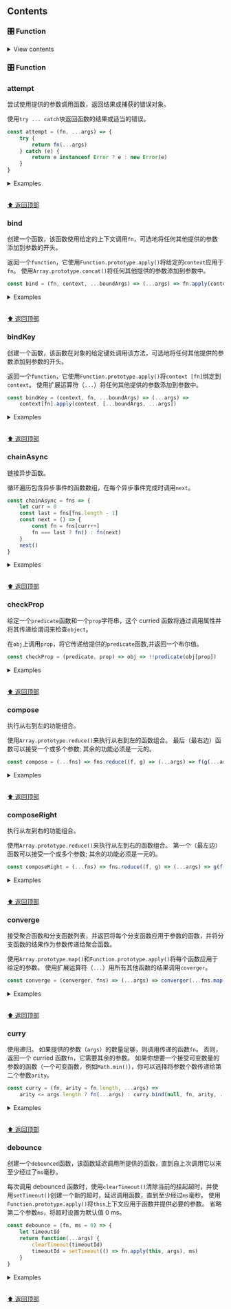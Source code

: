 ## Contents

### 🎛️ Function

<details>
<summary>View contents</summary>

-   [`attempt`](#attempt)
-   [`bind`](#bind)
-   [`bindKey`](#bindkey)
-   [`chainAsync`](#chainasync)
-   [`checkProp`](#checkprop)
-   [`compose`](#compose)
-   [`composeRight`](#composeright)
-   [`converge`](#converge)
-   [`curry`](#curry)
-   [`debounce`](#debounce)
-   [`defer`](#defer)
-   [`delay`](#delay)
-   [`functionName`](#functionname)
-   [`hz`](#hz)
-   [`memoize`](#memoize-)
-   [`negate`](#negate)
-   [`once`](#once)
-   [`partial`](#partial)
-   [`partialRight`](#partialright)
-   [`runPromisesInSeries`](#runpromisesinseries)
-   [`sleep`](#sleep)
-   [`throttle`](#throttle-)
-   [`times`](#times)
-   [`uncurry`](#uncurry)
-   [`unfold`](#unfold)
-   [`when`](#when)

</details>

### 🎛️ Function

<!-- 2019年8月20日 22:31:51 -->

### attempt

尝试使用提供的参数调用函数，返回结果或捕获的错误对象。

使用`try ... catch`块返回函数的结果或适当的错误。

```js
const attempt = (fn, ...args) => {
	try {
		return fn(...args)
	} catch (e) {
		return e instanceof Error ? e : new Error(e)
	}
}
```

<details>
<summary>Examples</summary>

```js
var elements = attempt(function(selector) {
	return document.querySelectorAll(selector)
}, '>_>')
if (elements instanceof Error) elements = [] // elements = []
```

</details>

<br>[⬆ 返回顶部](#contents)

### bind

创建一个函数，该函数使用给定的上下文调用`fn`，可选地将任何其他提供的参数添加到参数的开头。

返回一个`function`，它使用`Function.prototype.apply()`将给定的`context`应用于`fn`。
使用`Array.prototype.concat()`将任何其他提供的参数添加到参数中。

```js
const bind = (fn, context, ...boundArgs) => (...args) => fn.apply(context, [...boundArgs, ...args])
```

<details>
<summary>Examples</summary>

```js
function greet(greeting, punctuation) {
	return greeting + ' ' + this.user + punctuation
}
const freddy = { user: 'fred' }
const freddyBound = bind(greet, freddy)
console.log(freddyBound('hi', '!')) // 'hi fred!'
```

</details>

<br>[⬆ 返回顶部](#contents)

### bindKey

创建一个函数，该函数在对象的给定键处调用该方法，可选地将任何其他提供的参数添加到参数的开头。

返回一个`function`，它使用`Function.prototype.apply()`将`context [fn]`绑定到`context`。
使用扩展运算符（`...`）将任何其他提供的参数添加到参数中。

```js
const bindKey = (context, fn, ...boundArgs) => (...args) =>
	context[fn].apply(context, [...boundArgs, ...args])
```

<details>
<summary>Examples</summary>

```js
const freddy = {
	user: 'fred',
	greet: function(greeting, punctuation) {
		return greeting + ' ' + this.user + punctuation
	}
}
const freddyBound = bindKey(freddy, 'greet')
console.log(freddyBound('hi', '!')) // 'hi fred!'
```

</details>

<br>[⬆ 返回顶部](#contents)

### chainAsync

链接异步函数。

循环遍历包含异步事件的函数数组，在每个异步事件完成时调用`next`。

```js
const chainAsync = fns => {
	let curr = 0
	const last = fns[fns.length - 1]
	const next = () => {
		const fn = fns[curr++]
		fn === last ? fn() : fn(next)
	}
	next()
}
```

<details>
<summary>Examples</summary>

```js
chainAsync([
	next => {
		console.log('0 seconds')
		setTimeout(next, 1000)
	},
	next => {
		console.log('1 second')
		setTimeout(next, 1000)
	},
	() => {
		console.log('2 second')
	}
])
```

</details>

<br>[⬆ 返回顶部](#contents)

### checkProp

给定一个`predicate`函数和一个`prop`字符串，这个 curried 函数将通过调用属性并将其传递给谓词来检查`object`。

在`obj`上调用`prop`，将它传递给提供的`predicate`函数,并返回一个布尔值。

```js
const checkProp = (predicate, prop) => obj => !!predicate(obj[prop])
```

<details>
<summary>Examples</summary>

```js

const lengthIs4 = checkProp(l => l === 4, 'length');
lengthIs4([]); // false
lengthIs4([1,2,3,4]); // true
lengthIs4(new Set([1,2,3,4])); // false (Set uses Size, not length)

const session = { user: {} };
const validUserSession = checkProps(u => u.active && !u.disabled, 'user');

validUserSession(session); // false

session.user.active = true;
validUserSession(session); // true

const noLength(l => l === undefined, 'length');
noLength([]); // false
noLength({}); // true
noLength(new Set()); // true
```

</details>

<br>[⬆ 返回顶部](#contents)

### compose

执行从右到左的功能组合。

使用`Array.prototype.reduce()`来执行从右到左的函数组合。
最后（最右边）函数可以接受一个或多个参数; 其余的功能必须是一元的。

```js
const compose = (...fns) => fns.reduce((f, g) => (...args) => f(g(...args)))
```

<details>
<summary>Examples</summary>

```js
const add5 = x => x + 5
const multiply = (x, y) => x * y
const multiplyAndAdd5 = compose(
	add5,
	multiply
)
multiplyAndAdd5(5, 2) // 15
```

</details>

<br>[⬆ 返回顶部](#contents)

### composeRight

执行从左到右的功能组合。

使用`Array.prototype.reduce()`来执行从左到右的函数组合。
第一个（最左边）函数可以接受一个或多个参数; 其余的功能必须是一元的。

```js
const composeRight = (...fns) => fns.reduce((f, g) => (...args) => g(f(...args)))
```

<details>
<summary>Examples</summary>

```js
const add = (x, y) => x + y
const square = x => x * x
const addAndSquare = composeRight(add, square)
addAndSquare(1, 2) // 9
```

</details>

<br>[⬆ 返回顶部](#contents)

### converge

接受聚合函数和分支函数列表，并返回将每个分支函数应用于参数的函数，并将分支函数的结果作为参数传递给聚合函数。

使用`Array.prototype.map()`和`Function.prototype.apply()`将每个函数应用于给定的参数。
使用扩展运算符（`...`）用所有其他函数的结果调用`coverger`。

```js
const converge = (converger, fns) => (...args) => converger(...fns.map(fn => fn.apply(null, args)))
```

<details>
<summary>Examples</summary>

```js
const average = converge((a, b) => a / b, [
	arr => arr.reduce((a, v) => a + v, 0),
	arr => arr.length
])
average([1, 2, 3, 4, 5, 6, 7]) // 4
```

</details>

<br>[⬆ 返回顶部](#contents)

### curry

使用递归。
如果提供的参数（`args`）的数量足够，则调用传递的函数`fn`。
否则，返回一个 curried 函数`fn`，它需要其余的参数。
如果你想要一个接受可变数量的参数的函数（一个可变函数，例如`Math.min()`），你可以选择将参数个数传递给第二个参数`arity`。

```js
const curry = (fn, arity = fn.length, ...args) =>
	arity <= args.length ? fn(...args) : curry.bind(null, fn, arity, ...args)
```

<details>
<summary>Examples</summary>

```js
curry(Math.pow)(2)(10) // 1024
curry(Math.min, 3)(10)(50)(2) // 2
```

</details>

<br>[⬆ 返回顶部](#contents)

### debounce

创建一个`debounced`函数，该函数延迟调用所提供的函数，直到自上次调用它以来至少经过了`ms`毫秒。

每次调用 debounced 函数时，使用`clearTimeout()`清除当前的挂起超时，并使用`setTimeout()`创建一个新的超时，延迟调用函数，直到至少经过`ms`毫秒。 使用`Function.prototype.apply()`将`this`上下文应用于函数并提供必要的参数。
省略第二个参数`ms`，将超时设置为默认值 0 ms。

```js
const debounce = (fn, ms = 0) => {
	let timeoutId
	return function(...args) {
		clearTimeout(timeoutId)
		timeoutId = setTimeout(() => fn.apply(this, args), ms)
	}
}
```

<details>
<summary>Examples</summary>

```js
window.addEventListener(
	'resize',
	debounce(() => {
		console.log(window.innerWidth)
		console.log(window.innerHeight)
	}, 250)
) // Will log the window dimensions at most every 250ms
```

</details>

<br>[⬆ 返回顶部](#contents)
